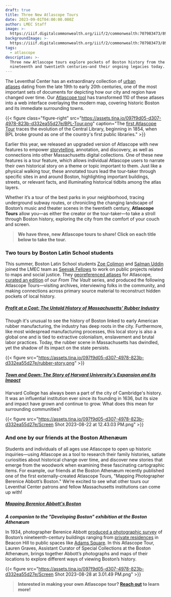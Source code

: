 ```yaml
---
draft: true
title: Three New Atlascope Tours
date: 2023-09-01T04:00:00.000Z
author: LMEC Staff
image: >-
  https://iiif.digitalcommonwealth.org/iiif/2/commonwealth:707983473/895,1051,7271,3643/1200,/0/default.jpg
backgroundImage: >-
  https://iiif.digitalcommonwealth.org/iiif/2/commonwealth:707983473/895,1051,7271,3643/1200,/0/default.jpg
tags:
  - atlascope
description: >-
  Three new Atlascope tours explore pockets of Boston history from the
  nineteenth and twentieth centuries—and their ongoing legacies today.
---
```


The Leventhal Center has an extraordinary collection of [urban atlases](https://collections.leventhalmap.org/search?utf8=%E2%9C%93\&f%5Bcollection_name_ssim%5D%5B%5D=Urban+Maps+%28Collection+of+Distinction%29\&f%5Bsubject_facet_ssim%5D%5B%5D=Boston+%28Mass.%29--Maps\&search_field=dummy_range\&range%5Bdate_facet_yearly_itim%5D%5Bbegin%5D=1860\&range%5Bdate_facet_yearly_itim%5D%5Bend%5D=1950\&commit=Apply) dating from the late 19th to early 20th centuries, one of the most important sets of documents for depicting how our city and region have changed over time. Our [Atlascope tool](https://www.atlascope.org/) has transformed 110 of these atlases into a web interface overlaying the modern map, covering historic Boston and its immediate surrounding towns.

{{< figure class="figure-right" src="https://assets.tina.io/097f9d05-d307-4978-823b-d332ea55d27e/BPL-Tour.png" caption="The [first Atlascope Tour](https://www.atlascope.org/#/view:tour$tour:346059865907527756) traces the evolution of the Central Library, beginning in 1854, when BPL broke ground as one of the country's first public libraries." >}}

Earlier this year, we released an upgraded version of Atlascope with new features to empower [storytelling](https://www.atlascope.org), annotation, and discovery, as well as connections into other Massachusetts digital collections. One of these new features is a tour feature, which allows individual Atlascope users to narrate their own historical story on a theme or topic important to them. Just like a physical walking tour, these annotated tours lead the tour-taker through specific sites in and around Boston, highlighting important buildings, streets, or relevant facts, and illuminating historical tidbits among the atlas layers.

Whether it’s a tour of the best parks in your neighborhood, tracing underground subway routes, or chronicling the changing landscape of Boston’s music and theater scenes in the twentieth century, **Atlascope Tours** allow you—as either the creator or the tour-taker—to take a stroll through Boston history, exploring the city from the comfort of your couch and screen.

> **We have three, new Atlascope tours to share! Click on each title below to take the tour.**

### Two tours by Boston Latin School students

This summer, Boston Latin School students [Zoe Colimon](https://www.leventhalmap.org/about/people/zoe-colimon/) and [Salman Uddin](https://www.leventhalmap.org/about/people/salman-uddin/) joined the LMEC team as [Seevak Fellows](https://www.bls.org/apps/news/show_news.jsp?REC_ID=860904\&id=0) to work on public projects related to maps and social justice. They [georeferenced atlases](https://cartinal.leventhalmap.org/guides/georeference.html#background-information) for Atlascope, [curated an edition](https://www.leventhalmap.org/articles/ftv-highlights-map-projections/) of our *From The Vault* series, and produced the following Atlascope Tours—visiting archives, interviewing folks in the community, and making connections across primary source material to reconstruct hidden pockets of local history.

##### [Profit at a Cost: The Untold History of Massachusetts' Rubber Industry](https://www.atlascope.org)

Though it's unusual to see the history of Boston linked to early American rubber manufacturing, the industry has deep roots in the city. Furthermore, like most widespread manufacturing processes, this local story is also a global one and is tied to extractive colonialism, enslavement and brutal labor practices. Today, the rubber scene in Massachusetts has dwindled, yet the shadow of its impact on the state persists. 

{{< figure src="https://assets.tina.io/097f9d05-d307-4978-823b-d332ea55d27e/rubber-story.png" >}}

##### [Town and Gown: The Story of Harvard University's Expansion and Its Impact](https://www.atlascope.org)

Harvard College has always been a part of the city of Cambridge's history. It was an influential institution ever since its founding in 1636, but its size and impact have grown and continue to grow. What does this mean for surrounding communities?

{{< figure src="https://assets.tina.io/097f9d05-d307-4978-823b-d332ea55d27e/Screen Shot 2023-08-22 at 12.43.03 PM.png" >}}

### And one by our friends at the Boston Athenæum

Students and individuals of all ages use Atlascope to open up historic inquiries—using Atlascope as a tool to research their family histories, satiate curiosities about historical change over time, and discover new stories that emerge from the woodwork when examining these fascinating cartographic items. For example, our friends at the Boston Athenæum recently published one of the first externally-created Atlascope Tours, "Mapping Photographer Berenice Abbott’s Boston." We’re excited to see what other tours our Leventhal Center patrons and fellow Massachusetts institutions can come up with!

##### [Mapping Berenice Abbott's Boston](https://www.atlascope.org)

***A companion to the "Developing Boston" exhibition at the Boston Athenæum***

In 1934, photographer Berenice Abbott [produced a photographic survey](https://bostonathenaeum.org/visit/exhibitions/abbott-schwachman/) of Boston’s nineteenth-century buildings ranging from [private residences](https://cdm.bostonathenaeum.org/digital/collection/p16057coll8/id/27/rec/23) in Beacon Hill to public spaces like [Adams Square](https://cdm.bostonathenaeum.org/digital/collection/p16057coll8/id/14/rec/14). In this Atlascope Tour, Lauren Graves, Assistant Curator of Special Collections at the Boston Athenæum, brings together Abbott’s photographs and maps of their locations to explore different ways of viewing Boston’s history.

{{< figure src="https://assets.tina.io/097f9d05-d307-4978-823b-d332ea55d27e/Screen Shot 2023-08-28 at 3.01.49 PM.png" >}}

> **Interested in making your own Atlascope tour? [Reach out](mailto:info@leventhalmap.org) to learn more!**
